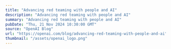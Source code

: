 ```yaml
---
title: "Advancing red teaming with people and AI"
description: "Advancing red teaming with people and AI"
summary: "Advancing red teaming with people and AI"
pubDate: "Thu, 21 Nov 2024 10:30:00 GMT"
source: "OpenAI Blog"
url: "https://openai.com/blog/advancing-red-teaming-with-people-and-ai"
thumbnail: "/assets/openai_logo.png"
---
```


